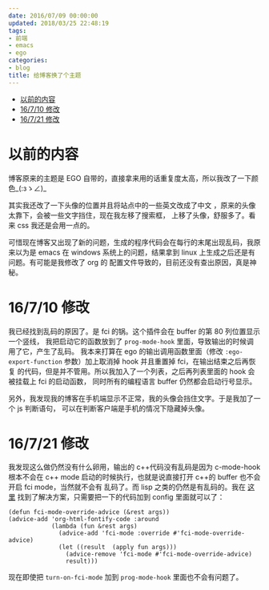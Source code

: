```yaml
---
date: 2016/07/09 00:00:00
updated: 2018/03/25 22:48:19
tags:
- 前端
- emacs
- ego
categories:
- blog
title: 给博客换了个主题
---
```


- [以前的内容](#sec-)
- [16/7/10 修改](#sec-)
- [16/7/21 修改](#sec-)


# 以前的内容<a id="sec-"></a>

博客原来的主题是 EGO 自带的，直接拿来用的话重复度太高，所以我改了一下颜色\_(:зゝ∠)\_

其实我还改了一下头像的位置并且将站点中的一些英文改成了中文 ，原来的头像太靠下，会被一些文字挡住，现在我左移了搜索框， 上移了头像，舒服多了。看来 css 我还是会用一点的。

可惜现在博客又出现了新的问题，生成的程序代码会在每行的末尾出现乱码，我原来以为是 emacs 在 windows 系统上的问题，结果拿到 linux 上生成之后还是有问题。有可能是我修改了 org 的 配置文件导致的，目前还没有查出原因，真是神秘。

# 16/7/10 修改<a id="sec-"></a>

我已经找到乱码的原因了。是 fci 的锅。这个插件会在 buffer 的第 80 列位置显示一个竖线， 我把启动它的函数放到了 `prog-mode-hook` 里面，导致输出的时候调用了它，产生了乱码。 我本来打算在 ego 的输出调用函数里面（修改 `:ego-export-function` 参数）加上取消掉 hook 并且重置掉 fci，在输出结束之后再恢复 的代码，但是并不管用。所以我加入了一个列表，之后再列表里面的 hook 会被挂载上 fci 的启动函数， 同时所有的编程语言 buffer 仍然都会启动行号显示。

另外，我发现我的博客在手机端显示不正常，我的头像会挡住文字。于是我加了一个 js 判断语句， 可以在判断客户端是手机的情况下隐藏掉头像。

# 16/7/21 修改<a id="sec-"></a>

我发现这么做仍然没有什么卵用，输出的 c++代码没有乱码是因为 c-mode-hook 根本不会在 c++ mode 启动的时候执行，也就是说直接打开 c++的 buffer 也不会开启 fci mode，当然就不会有 乱码了。而 lisp 之类的仍然是有乱码的。我在 [这里](https://github.com/alpaker/Fill-Column-Indicator/issues/45#issuecomment-108911964) 找到了解决方案，只需要把一下的代码加到 config 里面就可以了：

```elisp
(defun fci-mode-override-advice (&rest args))
(advice-add 'org-html-fontify-code :around
            (lambda (fun &rest args)
              (advice-add 'fci-mode :override #'fci-mode-override-advice)
              (let ((result  (apply fun args)))
                (advice-remove 'fci-mode #'fci-mode-override-advice)
                result)))
```

现在即使把 `turn-on-fci-mode` 加到 `prog-mode-hook` 里面也不会有问题了。
